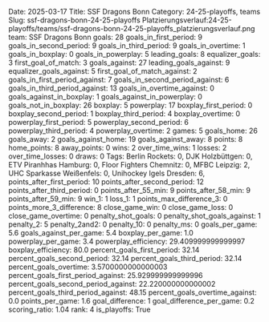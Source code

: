 Date: 2025-03-17
Title: SSF Dragons Bonn
Category: 24-25-playoffs, teams
Slug: ssf-dragons-bonn-24-25-playoffs
Platzierungsverlauf:24-25-playoffs/teams/ssf-dragons-bonn-24-25-playoffs_platzierungsverlauf.png
team: SSF Dragons Bonn
goals: 28
goals_in_first_period: 9
goals_in_second_period: 9
goals_in_third_period: 9
goals_in_overtime: 1
goals_in_boxplay: 0
goals_in_powerplay: 5
leading_goals: 8
equalizer_goals: 3
first_goal_of_match: 3
goals_against: 27
leading_goals_against: 9
equalizer_goals_against: 5
first_goal_of_match_against: 2
goals_in_first_period_against: 7
goals_in_second_period_against: 6
goals_in_third_period_against: 13
goals_in_overtime_against: 0
goals_against_in_boxplay: 1
goals_against_in_powerplay: 0
goals_not_in_boxplay: 26
boxplay: 5
powerplay: 17
boxplay_first_period: 0
boxplay_second_period: 1
boxplay_third_period: 4
boxplay_overtime: 0
powerplay_first_period: 5
powerplay_second_period: 6
powerplay_third_period: 4
powerplay_overtime: 2
games: 5
goals_home: 26
goals_away: 2
goals_against_home: 19
goals_against_away: 8
points: 8
home_points: 8
away_points: 0
wins: 2
over_time_wins: 1
losses: 2
over_time_losses: 0
draws: 0
Tags:  Berlin Rockets: 0,  DJK Holzbüttgen: 0,  ETV Piranhhas Hamburg: 0,  Floor Fighters Chemnitz: 0,  MFBC Leipzig: 2,  UHC Sparkasse Weißenfels: 0,  Unihockey Igels Dresden: 6,
points_after_first_period: 10
points_after_second_period: 12
points_after_third_period: 0
points_after_55_min: 9
points_after_58_min: 9
points_after_59_min: 9
win_1: 1
loss_1: 1
points_max_difference_3: 0
points_more_3_difference: 8
close_game_win: 0
close_game_loss: 0
close_game_overtime: 0
penalty_shot_goals: 0
penalty_shot_goals_against: 1
penalty_2: 5
penalty_2and2: 0
penalty_10: 0
penalty_ms: 0
goals_per_game: 5.6
goals_against_per_game: 5.4
boxplay_per_game: 1.0
powerplay_per_game: 3.4
powerplay_efficiency: 29.409999999999997
boxplay_efficiency: 80.0
percent_goals_first_period: 32.14
percent_goals_second_period: 32.14
percent_goals_third_period: 32.14
percent_goals_overtime: 3.5700000000000003
percent_goals_first_period_against: 25.929999999999996
percent_goals_second_period_against: 22.220000000000002
percent_goals_third_period_against: 48.15
percent_goals_overtime_against: 0.0
points_per_game: 1.6
goal_difference: 1
goal_difference_per_game: 0.2
scoring_ratio: 1.04
rank: 4
is_playoffs: True
